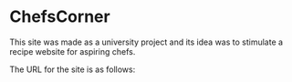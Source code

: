 # ChefsCorner

This site was made as a university project and its idea was to stimulate a recipe website for aspiring chefs.

The URL for the site is as follows:
